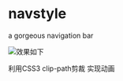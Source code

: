# navstyle
a gorgeous navigation bar

![效果如下](http://ximencai.oss-cn-shanghai.aliyuncs.com/image/navstyle.gif)

利用CSS3 clip-path剪裁 实现动画
